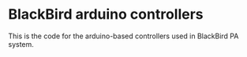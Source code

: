 BlackBird arduino controllers
=============================
This is the code for the arduino-based controllers used in BlackBird PA system.
